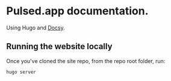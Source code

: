 # Pulsed.app documentation.

Using Hugo and [Docsy](https://github.com/google/docsy).

## Running the website locally

Once you've cloned the site repo, from the repo root folder, run:

```
hugo server
```
